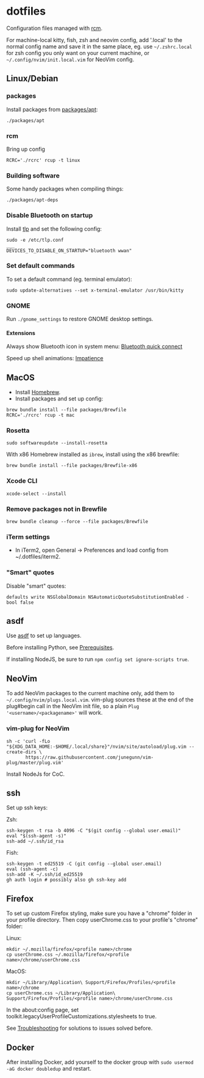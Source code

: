 # dotfiles

Configuration files managed with [rcm](https://github.com/thoughtbot/rcm).

For machine-local kitty, fish, zsh and neovim config, add '.local' to the
normal config name and save it in the same place, eg. use `~/.zshrc.local` for
zsh config you only want on your current machine, or
`~/.config/nvim/init.local.vim` for NeoVim config.

## Linux/Debian

### packages

Install packages from [packages/apt](packages/apt):

```
./packages/apt
```

### rcm

Bring up config

```
RCRC='./rcrc' rcup -t linux
```

### Building software

Some handy packages when compiling things:

```
./packages/apt-deps
```

### Disable Bluetooth on startup

Install [tlp](https://linrunner.de/tlp) and set the following config:

```
sudo -e /etc/tlp.conf
___
DEVICES_TO_DISABLE_ON_STARTUP="bluetooth wwan"
```

### Set default commands

To set a default command (eg. terminal emulator):

```
sudo update-alternatives --set x-terminal-emulator /usr/bin/kitty
```

### GNOME

Run `./gnome_settings` to restore GNOME desktop settings.

#### Extensions

Always show Bluetooth icon in system menu:
[Bluetooth quick connect](https://extensions.gnome.org/extension/1401/bluetooth-quick-connect/)

Speed up shell animations:
[Impatience](https://extensions.gnome.org/extension/277/impatience/)

## MacOS

- Install [Homebrew](https://brew.sh/).
- Install packages and set up config:

```
brew bundle install --file packages/Brewfile
RCRC='./rcrc' rcup -t mac
```

### Rosetta

```
sudo softwareupdate --install-rosetta
```

With x86 Homebrew installed as `ibrew`, install using the x86 brewfile:

```
brew bundle install --file packages/Brewfile-x86
```

### Xcode CLI

```
xcode-select --install
```

### Remove packages not in Brewfile

```
brew bundle cleanup --force --file packages/Brewfile
```

### iTerm settings

- In iTerm2, open General -> Preferences and load config from
  ~/.dotfiles/iterm2.

### "Smart" quotes

Disable "smart" quotes:

```
defaults write NSGlobalDomain NSAutomaticQuoteSubstitutionEnabled -bool false
```

## asdf

Use [asdf](https://asdf-vm.com) to set up languages.

Before installing Python, see
[Prerequisites](https://github.com/pyenv/pyenv/wiki/Common-build-problems#prerequisites).

If installing NodeJS, be sure to run `npm config set ignore-scripts true`.

## NeoVim

To add NeoVim packages to the current machine only, add them to
`~/.config/nvim/plugs.local.vim`. vim-plug sources these at the end of the
plug#begin call in the NeoVim init file, so a plain
`Plug '<username>/<packagename>'` will work.

### vim-plug for NeoVim

```
sh -c 'curl -fLo "${XDG_DATA_HOME:-$HOME/.local/share}"/nvim/site/autoload/plug.vim --create-dirs \
       https://raw.githubusercontent.com/junegunn/vim-plug/master/plug.vim'
```

Install NodeJs for CoC.

## ssh

Set up ssh keys:

Zsh:

```
ssh-keygen -t rsa -b 4096 -C "$(git config --global user.email)"
eval "$(ssh-agent -s)"
ssh-add ~/.ssh/id_rsa
```

Fish:

```
ssh-keygen -t ed25519 -C (git config --global user.email)
eval (ssh-agent -c)
ssh-add -K ~/.ssh/id_ed25519
gh auth login # possibly also gh ssh-key add
```

## Firefox

To set up custom Firefox styling, make sure you have a "chrome" folder in your
profile directory. Then copy userChrome.css to your profile's "chrome" folder:

Linux:

```
mkdir ~/.mozilla/firefox/<profile name>/chrome
cp userChrome.css ~/.mozilla/firefox/<profile name>/chrome/userChrome.css
```

MacOS:

```
mkdir ~/Library/Application\ Support/Firefox/Profiles/<profile name>/chrome
cp userChrome.css ~/Library/Application\ Support/Firefox/Profiles/<profile name>/chrome/userChrome.css
```

In the about:config page, set
toolkit.legacyUserProfileCustomizations.stylesheets to true.

See [Troubleshooting](Troubleshooting.md) for solutions to issues solved before.

## Docker

After installing Docker, add yourself to the docker group with
`sudo usermod -aG docker doubledup` and restart.
